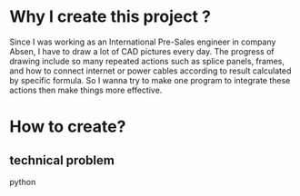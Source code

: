 # Why I create this project ?

Since I was working as an International Pre-Sales engineer in company Absen, I have to draw a lot of CAD pictures every day. The progress of drawing include so many repeated actions such as splice panels, frames, and how to connect internet or power cables according to result calculated by specific formula. So I wanna try to make one program to integrate these actions then make things more effective.



# How to create?

## technical problem

python 

